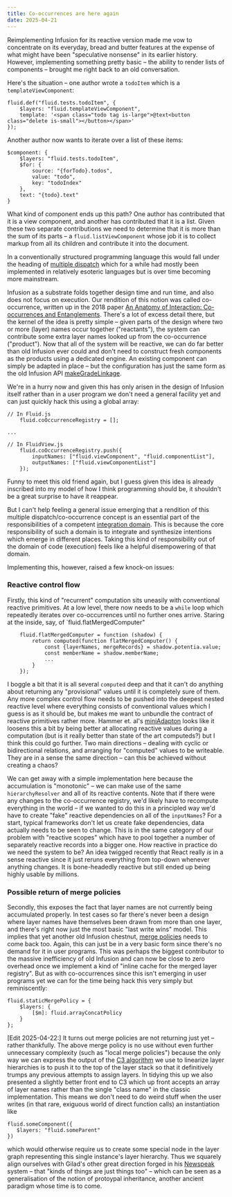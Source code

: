 ```yaml
---
title: Co-occurrences are here again
date: 2025-04-21
---
```


Reimplementing Infusion for its reactive version made me vow to concentrate on its everyday, bread and butter
features at the expense of what might have been "speculative nonsense" in its earlier history. However, implementing
something pretty basic &ndash; the ability to render lists of components &ndash; brought me right back to an old
conversation.

Here's the situation &ndash; one author wrote a `todoItem` which is a `templateViewComponent`:

```
fluid.def("fluid.tests.todoItem", {
    $layers: "fluid.templateViewComponent",
    template: '<span class="todo tag is-large">@text<button class="delete is-small"></button></span>'
});
```

Another author now wants to iterate over a list of these items:

```
$component: {
    $layers: "fluid.tests.todoItem",
    $for: {
        source: "{forTodo}.todos",
        value: "todo",
        key: "todoIndex"
    },
    text: "{todo}.text"
}
```

What kind of component ends up this path? One author has contributed that it is a view component, and another has
contributed that it is a list. Given these two separate contributions we need to determine that it is more
than the sum of its parts &ndash; a `fluid.listViewComponent` whose job it is to collect markup from all its
children and contribute it into the document.

In a conventionally structured programming language this would fall under the heading of 
[multiple dispatch](https://en.wikipedia.org/wiki/Multiple_dispatch) which for a while had mostly been implemented in relatively
esoteric languages but is over time becoming more mainstream.

Infusion as a substrate folds together design time and run time, and also does not focus on execution. Our rendition of this
notion was called co-occurrence, written up in the 2018 paper
[An Anatomy of Interaction: Co-occurrences and Entanglements](https://www.shift-society.org/salon/papers/2018/revised/anatomy-of-interaction-authorversion.pdf).
There's a lot of excess detail there, but the kernel of the idea is pretty simple &ndash; given parts of the design where
two or more (layer) names occur together ("reactants"), the system can contribute some extra layer names looked up from the
co-occurrence ("product"). Now that all of the system will be reactive, we can do far better than old Infusion ever could and
don't need to construct fresh components as the products using a dedicated engine. An existing component can simply be
adapted in place &ndash; but the configuration has just the same form as the old Infusion
API [makeGradeLinkage](https://docs.fluidproject.org/infusion/development/IoCAPI#fluidmakegradelinkagelinkagename-inputnames-outputnames).

We're in a hurry now and given this has only arisen in the design of Infusion itself rather than in a user program
we don't need a general facility yet and can just quickly hack this using a global array:

```
// In Fluid.js
    fluid.coOccurrenceRegistry = [];

...

// In FluidView.js
    fluid.coOccurrenceRegistry.push({
        inputNames: ["fluid.viewComponent", "fluid.componentList"],
        outputNames: ["fluid.viewComponentList"]
    });

```

Funny to meet this old friend again, but I guess given this idea is already inscribed into my model of how I think
programming should be, it shouldn't be a great surprise to have it reappear.

But I can't help feeling a general issue emerging that a rendition of this multiple dispatch/co-occurrence concept is
an essential part of the responsibilities of a competent [integration domain](/term/integration-domain). This is because
the core responsibility of such a domain is to integrate and synthesize intentions which emerge in different places.
Taking this kind of responsibility out of the domain of code (execution) feels like a helpful disempowering of that domain.

Implementing this, however, raised a few knock-on issues:

### Reactive control flow

Firstly, this kind of "recurrent" computation sits uneasily with conventional reactive primitives.
At a low level, there now needs to be a `while` loop which repeatedly iterates over co-occurrences until no
further ones arrive. Staring at the inside, say, of `fluid.flatMergedComputer"

```
    fluid.flatMergedComputer = function (shadow) {
        return computed(function flatMergedComputer() {
            const {layerNames, mergeRecords} = shadow.potentia.value;
            const memberName = shadow.memberName;
            ...
        }
    });
```

I boggle a bit that it is all several `computed` deep and that it can't do anything about returning any "provisional"
values until it is completely sure of them. Any more complex control flow needs to be pushed into the deepest
nested reactive level where everything consists of conventional values which I guess is as it should be, but makes me
want to unbundle the contract of reactive primitives rather more. Hammer et. al's [miniAdapton](https://arxiv.org/pdf/1609.05337.pdf)
looks like it loosens this a bit by being better at allocating reactive values during a computation (but is it really
better than state of the art computeds?) but I think this could go further. Two main directions &ndash; dealing with
cyclic or bidirectional relations, and arranging for "computed" values to be writeable. They are in a sense the same
direction &ndash; can this be achieved without creating a chaos?

We can get away with a simple implementation here because the accumulation is "monotonic" &ndash; we can
make use of the same `hierarchyResolver` and all of its reactive contents. Note that if there were any changes
to the co-occurrence registry, we'd likely have to recompute everything in the world &ndash; if we wanted to do this
in a principled way we'd have to create "fake" reactive dependencies on all of the `inputNames`? For a start,
typical frameworks don't let us create fake dependencies, data actually needs to be seen to change. This is in the same
category of our problem with "reactive scopes" which have to pool together a number of separately reactive records
into a bigger one. How reactive in practice do we need the system to be? An idea twigged recently that React really
*is* in a sense reactive since it just reruns everything from top-down whenever anything changes. It is bone-headedly
reactive but still ended up being highly usable by millions.

### Possible return of merge policies

Secondly, this exposes the fact that layer names are not currently being accumulated properly. In test cases so far there's never been a design
where layer names have themselves been drawn from more than one layer, and there's right now just the most basic "last write wins"
model. This implies that yet another old Infusion chestnut, [merge policies](https://docs.fluidproject.org/infusion/development/OptionsMerging#use-of-fluidmerge)
needs to come back too. Again, this can just be in a very basic form since there's no demand for it in user programs.
This was perhaps the biggest contributor to the massive inefficiency of old Infusion and can now be close to zero
overhead once we implement a kind of "inline cache for the merged layer registry". But as with co-occurrences since this
isn't emerging in user programs yet we can for the time being hack this very simply but reminiscently:

```
fluid.staticMergePolicy = {
    $layers: {
        [$m]: fluid.arrayConcatPolicy
    }
};
```

[Edit 2025-04-22:] It turns out merge policies are not returning just yet &ndash; rather thankfully. The above merge
policy is no use without even further unnecessary complexity (such as "local merge policies") because the only
way we can express the output of the [C3 algorithm](https://en.wikipedia.org/wiki/C3_linearization) we use to linearize
layer hierarchies is to push it to the top of the layer stack so that it definitively trumps any previous attempts
to assign layers. In tidying this up we also presented a slightly better front end to C3 which up front accepts an
array of layer names rather than the single "class name" in the classic implementation. This means we don't need
to do weird stuff when the user writes (in that rare, exiguous world of direct function calls) an instantiation like

```
fluid.someComponent({
   $layers: "fluid.someParent"
})
```

which would otherwise require us to create some special node in the layer graph representing this single instance's
layer hierarchy. Thus we squarely align ourselves with Gilad's other great direction forged in his [Newspeak](https://newspeaklanguage.org/)
system &ndash; that "kinds of things are just things too" &ndash; which can be seen as a generalisation of the notion
of protoypal inheritance, another ancient paradigm whose time is to come.
